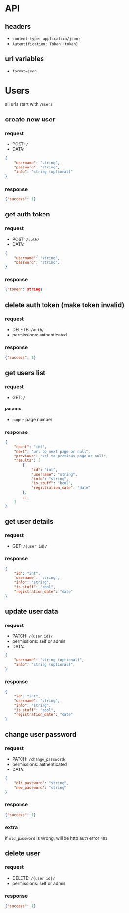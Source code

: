 # API
## headers
- `content-type: application/json;`
- `Autentification: Token {token}`


## url variables
- `format=json`


# Users
all urls start with `/users`

## create new user
### request
- POST: `/`
- DATA:
```json
{
    "username": "string",
    "password": "string",
    "info": "string (optional)"
}
```

### response
```json
{"success": 1}
```

## get auth token
### request
- POST: `/auth/`
- DATA:
```json
{
    "username": "string",
    "password": "string",
}
```

### response
```json
{"token": string}
```

## delete auth token (make token invalid)
### request
- DELETE: `/auth/`
- permissions: authenticated

### response
```json
{"success": 1}
```

## get users list
### request
- GET:  `/`
#### params
- `page` - page number

### response
```json
{
    "count": "int",
    "next": "url to next page or null",
    "previous": "url to previous page or null",
    "results": [
        {
            "id": "int",
            "username": "string",
            "info": "string",
            "is_stuff": "bool",
            "registration_date": "date"
        },
        ...
    ]
}
```

## get user details
### request
- GET: `/{user id}/`

### response
```json
{
    "id": "int",
    "username": "string",
    "info": "string",
    "is_stuff": "bool",
    "registration_date": "date"
}
```

## update user data
### request
- PATCH: `/{user id}/`
- permissions: self or admin
- DATA:
```json
{
    "username": "string (optional)",
    "info": "string (optional)",
}
```

### response
```json
{
    "id": "int",
    "username": "string",
    "info": "string",
    "is_stuff": "bool",
    "registration_date": "date"
}
```

## change user password
### request
- PATCH: `/change_password/`
- permissions: authenticated
- DATA:
```json
{
    "old_password": "string",
    "new_password": "string"
}
```

### response
```json
{"success": 1}
```

### extra
if `old_password` is wrong, will be http auth error `401`

## delete user
### request
- DELETE: `/{user id}/`
- permissions: self or admin

### response
```json
{"success": 1}
```

